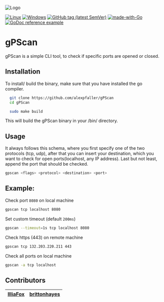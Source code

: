 
![Logo](https://i.postimg.cc/N07v7BTq/white-gp-Scan-Thumb.png)


[![Linux](https://svgshare.com/i/Zhy.svg)](https://svgshare.com/i/Zhy.svg)
[![Windows](https://svgshare.com/i/ZhY.svg)](https://svgshare.com/i/ZhY.svg)
[![GitHub tag (latest SemVer)](https://img.shields.io/github/tag/alexpfaller/gPScan)](https://github.com/alexpfaller/gPScan)
[![made-with-Go](https://img.shields.io/badge/Made%20with-Go-1f425f.svg)](https://go.dev/)
[![GoDoc reference example](https://img.shields.io/badge/godoc-reference-blue.svg)](https://godoc.org/github.com/alexpfaller/gPScan/v2@v2.0.2/cmd/gpscan)


# gPScan

gPScan is a simple CLI tool, to check if specific ports are opened or closed.



## Installation

To install/ build the binary, make sure that you have installed the go compiler.

```bash
  git clone https://github.com/alexpfaller/gPScan
  cd gPScan
```
```bash
  sudo make build
```
This will build the gPScan binary in your /bin/ directory.
    
## Usage

It always follows this schema, where you first specify one of the two protocols (tcp, udp), after that you can insert your destination, which you want to check for open ports(localhost, any IP address). Last but not least, append the port that should be checked.
```sh
gpscan <flags> <protocol> <destination> <port>
```

## Example:
Check port `8080` on local machine
```sh
gpscan tcp localhost 8080
```

Set custom timeout (default `200ms`)
```sh
gpscan --timeout=1s tcp localhost 8080
```

Check https (443) on remote machine
```sh
gpscan tcp 132.203.220.211 443
```

Check all ports on local machine
```sh
gpscan -a tcp localhost
```

## Contributors

| [IlliaFox](https://github.com/illiafox) | [brittonhayes](https://github.com/brittonhayes)|
|:----------------------------------------|------------------------------------------------|

